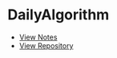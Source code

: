 # DailyAlgorithm

- [View Notes](https://zhmhbest.github.io/DailyAlgorithm/notes/index.html)
- [View Repository](https://github.com/zhmhbest/DailyAlgorithm)
